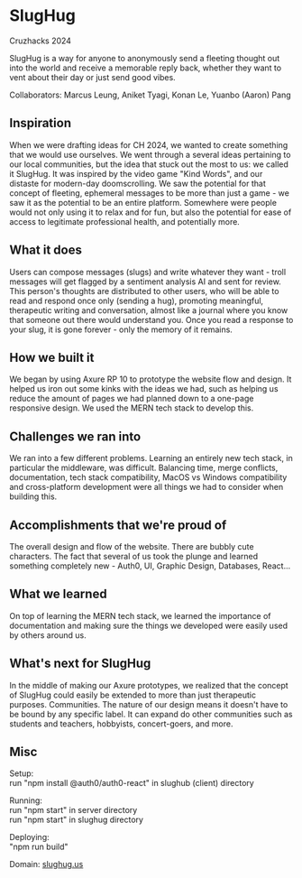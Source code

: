 # SlugHug
Cruzhacks 2024

SlugHug is a way for anyone to anonymously send a fleeting thought out into the world and receive a memorable reply back, whether they want to vent about their day or just send good vibes. 

Collaborators: Marcus Leung, Aniket Tyagi, Konan Le, Yuanbo (Aaron) Pang

## Inspiration
When we were drafting ideas for CH 2024, we wanted to create something that we would use ourselves. We went through a several ideas pertaining to our local communities, but the idea that stuck out the most to us: we called it SlugHug. It was inspired by the video game "Kind Words", and our distaste for modern-day doomscrolling. We saw the potential for that concept of fleeting, ephemeral messages to be more than just a game - we saw it as the potential to be an entire platform. Somewhere were people would not only using it to relax and for fun, but also the potential for ease of access to legitimate professional health, and potentially more.

## What it does
Users can compose messages (slugs) and write whatever they want - troll messages will get flagged by a sentiment analysis AI and sent for review. This person's thoughts are distributed to other users, who will be able to read and respond once only (sending a hug), promoting meaningful, therapeutic writing and conversation, almost like a journal where you know that someone out there would understand you. Once you read a response to your slug, it is gone forever - only the memory of it remains.

## How we built it
We began by using Axure RP 10 to prototype the website flow and design. It helped us iron out some kinks with the ideas we had, such as helping us reduce the amount of pages we had planned down to a one-page responsive design. We used the MERN tech stack to develop this.

## Challenges we ran into
We ran into a few different problems. Learning an entirely new tech stack, in particular the middleware, was difficult. Balancing time, merge conflicts, documentation, tech stack compatibility, MacOS vs Windows compatibility and cross-platform development were all things we had to consider when building this.

## Accomplishments that we're proud of
The overall design and flow of the website. There are bubbly cute characters. The fact that several of us took the plunge and learned something completely new - Auth0, UI, Graphic Design, Databases, React...

## What we learned
On top of learning the MERN tech stack, we learned the importance of documentation and making sure the things we developed were easily used by others around us.

## What's next for SlugHug
In the middle of making our Axure prototypes, we realized that the concept of SlugHug could easily be extended to more than just therapeutic purposes. Communities. The nature of our design means it doesn't have to be bound by any specific label. It can expand do other communities such as students and teachers, hobbyists, concert-goers, and more.

## Misc

Setup:     
run "npm install @auth0/auth0-react" in slughub (client) directory

Running:      
run "npm start" in server directory         
run "npm start" in slughug directory        

Deploying:       
"npm run build"      

Domain: [slughug.us](https://www.slughug.us/)




